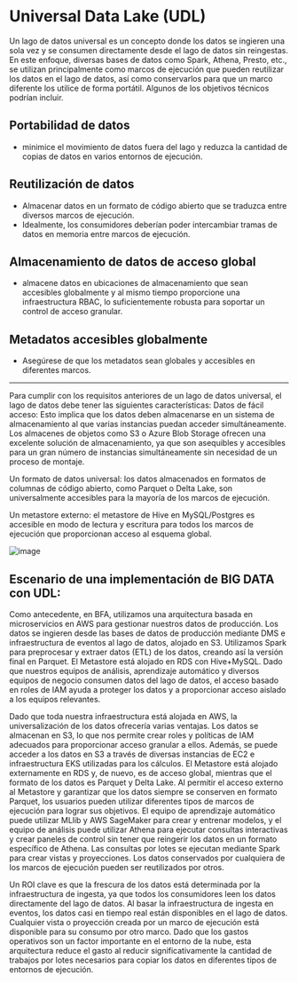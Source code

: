 # Universal Data Lake (UDL)

Un lago de datos universal es un concepto donde los datos se ingieren una sola vez y se consumen directamente desde el lago de datos sin reingestas. 
En este enfoque, diversas bases de datos como Spark, Athena, Presto, etc., se utilizan principalmente como marcos de ejecución que pueden reutilizar los datos en el lago de datos, 
así como conservarlos para que un marco diferente los utilice de forma portátil. Algunos de los objetivos técnicos podrían incluir.


Portabilidad de datos
 ---------------
* minimice el movimiento de datos fuera del lago y reduzca la cantidad de copias de datos en varios entornos de ejecución.

Reutilización de datos
---------------
* Almacenar datos en un formato de código abierto que se traduzca entre diversos marcos de ejecución. 
* Idealmente, los consumidores deberían poder intercambiar tramas de datos en memoria entre marcos de ejecución.

Almacenamiento de datos de acceso global
  ---------------
  * almacene datos en ubicaciones de almacenamiento que sean accesibles globalmente y al mismo tiempo proporcione una infraestructura RBAC, lo suficientemente robusta para soportar un control de acceso granular.
  
Metadatos accesibles globalmente
---------------
  * Asegúrese de que los metadatos sean globales y accesibles en diferentes marcos.

* * *

Para cumplir con los requisitos anteriores de un lago de datos universal, el lago de datos debe tener las siguientes características:
Datos de fácil acceso: Esto implica que los datos deben almacenarse en un sistema de almacenamiento al que varias instancias puedan acceder simultáneamente. Los almacenes de objetos como S3 o Azure Blob Storage ofrecen una excelente solución de almacenamiento, ya que son asequibles y accesibles para un gran número de instancias simultáneamente sin necesidad de un proceso de montaje.

Un formato de datos universal: los datos almacenados en formatos de columnas de código abierto, como Parquet o Delta Lake, son universalmente accesibles para la mayoría de los marcos de ejecución.

Un metastore externo: el metastore de Hive en MySQL/Postgres es accesible en modo de lectura y escritura para todos los marcos de ejecución que proporcionan acceso al esquema global.

![image](https://github.com/user-attachments/assets/4c053774-a5a3-4998-a3b5-c27554851eb2)


## Escenario de una implementación de BIG DATA con UDL:

Como antecedente, en BFA, utilizamos una arquitectura basada en microservicios en AWS para gestionar nuestros datos de producción. Los datos se ingieren desde las bases de datos de producción mediante DMS e infraestructura de eventos al lago de datos, alojado en S3. Utilizamos Spark para preprocesar y extraer datos (ETL) de los datos, creando así la versión final en Parquet. El Metastore está alojado en RDS con Hive+MySQL. Dado que nuestros equipos de análisis, aprendizaje automático y diversos equipos de negocio consumen datos del lago de datos, el acceso basado en roles de IAM ayuda a proteger los datos y a proporcionar acceso aislado a los equipos relevantes.

Dado que toda nuestra infraestructura está alojada en AWS, la universalización de los datos ofrecería varias ventajas. Los datos se almacenan en S3, lo que nos permite crear roles y políticas de IAM adecuados para proporcionar acceso granular a ellos. Además, se puede acceder a los datos en S3 a través de diversas instancias de EC2 e infraestructura EKS utilizadas para los cálculos. El Metastore está alojado externamente en RDS y, de nuevo, es de acceso global, mientras que el formato de los datos es Parquet y Delta Lake. Al permitir el acceso externo al Metastore y garantizar que los datos siempre se conserven en formato Parquet, los usuarios pueden utilizar diferentes tipos de marcos de ejecución para lograr sus objetivos. El equipo de aprendizaje automático puede utilizar MLlib y AWS SageMaker para crear y entrenar modelos, y el equipo de análisis puede utilizar Athena para ejecutar consultas interactivas y crear paneles de control sin tener que reingerir los datos en un formato específico de Athena. Las consultas por lotes se ejecutan mediante Spark para crear vistas y proyecciones. Los datos conservados por cualquiera de los marcos de ejecución pueden ser reutilizados por otros.

Un ROI clave es que la frescura de los datos está determinada por la infraestructura de ingesta, ya que todos los consumidores leen los datos directamente del lago de datos. Al basar la infraestructura de ingesta en eventos, los datos casi en tiempo real están disponibles en el lago de datos. Cualquier vista o proyección creada por un marco de ejecución está disponible para su consumo por otro marco. Dado que los gastos operativos son un factor importante en el entorno de la nube, esta arquitectura reduce el gasto al reducir significativamente la cantidad de trabajos por lotes necesarios para copiar los datos en diferentes tipos de entornos de ejecución.

